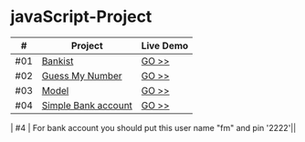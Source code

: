 # javaScript-Project
|  #  | Project                                                                                                    | Live Demo                                                                           |
| :-: | ---------------------------------------------------------------------------------------------------------- | ----------------------------------------------------------------------------------- |
| #01 | [Bankist](https://feroz455.github.io/javaScript-Project/Bankist/)                            | [GO >>](https://feroz455.github.io/javaScript-Project/Bankist/)               |
| #02 | [Guess My Number](https://feroz455.github.io/javaScript-Project/Guess-myNumber/)                         | [GO >>](https://feroz455.github.io/javaScript-Project/Guess-myNumber/)           |
| #03 | [Model](https://feroz455.github.io/javaScript-Project/Model/)        | [GO >>](https://feroz455.github.io/javaScript-Project/Model/)         |
| #04 | [Simple Bank account](https://feroz455.github.io/javaScript-Project/simple%20Bank%20Account/)                       | [GO >>](https://feroz455.github.io/javaScript-Project/simple%20Bank%20Account/)               |



| #4 | For bank account you should put this user name "fm" and pin '2222'||
